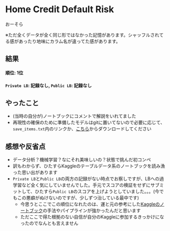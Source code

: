 # Home Credit Default Risk

おーそら

※ただ全くデータが全く同じ形ではなかった記憶があります。シャッフルされてる感があったり地味にカラム名が違ってた感があります。

## 結果
#### 順位: 1位
#### `Private LB`: 記録なし, `Public LB`: 記録なし

## やったこと

- (当時の自分が)ノートブックにコメントで解説をいれてました
- 再現性の確保のために準備したモデルはgitに置いてないので必要に応じて、`save_items.txt`内のリンクか、[こちら](https://drive.google.com/file/d/1R_5tHcsnTNqGWRaWwlZoi-dQG1m3wgIv/view?usp=sharing)からダウンロードしてください


## 感想や反省点

- データ分析？機械学習？なにそれ美味しいの？状態で挑んだ初コンペ
- 訳もわからず、ひたすらKaggleのテーブルデータ系のノートブックを読み漁った思い出があります
- `Private LB`と`Public LB`の両方の記録がない時点でお察しですが、LBへの過学習など全く気にしていませんでした。手元でスコアの検証をせずにサブミットして、ひたすら`Public LB`のスコアを上げようとしていました。。。(今でもこの悪癖がぬけないのですが、少しずつ治している最中です)
  - 今思うとここでこの順位になれたのは、運と元の参考にした[Kaggleのノートブック](https://www.kaggle.com/mviola/titanic-wcg-knns-ensemble-0-82775-top-1)の手法やパイプラインが強かったんだと思います
  - ただここで得た根拠のない自信が自分のKaggleに参加するきっかけになったのでなんとも言えません




